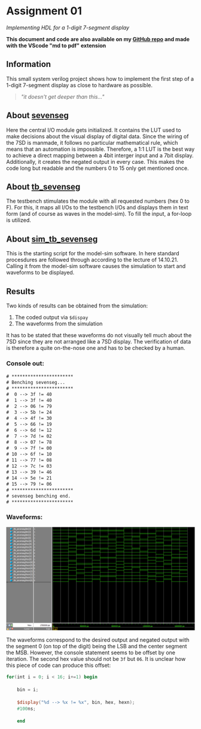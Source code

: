 # Assignment 01
*Implementing HDL for a 1-digit 7-segment display*

**This document and code are also available on my [GitHub repo](https://github.com/jake-is-ESD-protected/learn_HDL/tree/master/assignments/a01) and made with the VScode "md to pdf" extension**

## Information

This small system verilog project shows how to implement the first step of a 1-digit 7-segment display as close to hardware as possible.

>*"it doesn't get deeper than this..."*

## About [sevenseg](sevenseg/src/sevenseg.sv)

Here the central I/O module gets initialized. It contains the LUT used to make decisions about the visual display of digital data. Since the wiring of the 7SD is manmade, it follows no particular mathematical rule, which means that an automation is impossible. Therefore, a 1:1 LUT is the best way to achieve a direct mapping between a 4bit interger input and a 7bit display. Additionally, it creates the negated output in every case. This makes the code long but readable and the numbers 0 to 15 only get mentioned once.

## About [tb_sevenseg](sevenseg/sim/tb_sevenseg.sv)

The testbench stimulates the module with all requested numbers (hex 0 to F). For this, it maps all I/Os to the testbench I/Os and displays them in text form (and of course as waves in the model-sim). To fill the input, a for-loop is utilized.

## About [sim_tb_sevenseg](sevenseg/sim/sim_tb_sevenseg.tcl)

This is the starting script for the model-sim software. In here standard procesdures are followed through according to the lecture of 14.10.21. Calling it from the model-sim software causes the simulation to start and waveforms to be displayed.

## Results

Two kinds of results can be obtained from the simulation:
1. The coded output via ```$dispay```
2. The waveforms from the simulation

It has to be stated that these waveforms do not visually tell much about the 7SD since they are not arranged like a 7SD display. The verification of data is therefore a quite on-the-nose one and has to be checked by a human.

### Console out:
```
# ***********************
# Benching sevenseg...
# ***********************
#  0 --> 3f != 40
#  1 --> 3f != 40
#  2 --> 06 != 79
#  3 --> 5b != 24
#  4 --> 4f != 30
#  5 --> 66 != 19
#  6 --> 6d != 12
#  7 --> 7d != 02
#  8 --> 07 != 78
#  9 --> 7f != 00
# 10 --> 6f != 10
# 11 --> 77 != 08
# 12 --> 7c != 03
# 13 --> 39 != 46
# 14 --> 5e != 21
# 15 --> 79 != 06
# ***********************
# sevenseg benching end.
# ***********************
```

### Waveforms:

![image](sevenseg/sim/screenshots/waveforms.png)

The waveforms correspond to the desired output and negated output with the segment 0 (on top of the digit) being the LSB and the center segment the MSB. However, the console statement seems to be offset by one iteration. The second hex value should not be ``3f`` but ``06``. It is unclear how this piece of code can produce this offset:

```v
for(int i = 0; i < 16; i+=1) begin
        
    bin = i;

    $display("%d --> %x != %x", bin, hex, hexn);
    #100ns;

    end
```